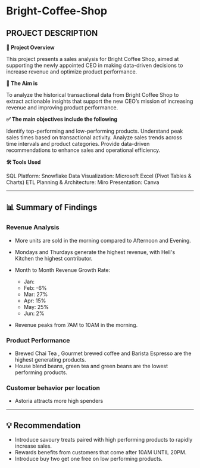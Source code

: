 # Bright-Coffee-Shop

## **PROJECT DESCRIPTION**

**📝 Project Overview**

This project presents a sales analysis for Bright Coffee Shop, aimed at supporting the newly appointed CEO in making data-driven decisions to increase revenue and optimize product performance.

**🎯 The Aim is**

To analyze the historical transactional data from Bright Coffee Shop to extract actionable insights that support the new CEO’s mission of increasing revenue and improving product performance.

**✅ The main objectives include the following**

Identify top-performing and low-performing products.
Understand peak sales times based on transactional activity.
Analyze sales trends across time intervals and product categories.
Provide data-driven recommendations to enhance sales and operational efficiency.

**🛠️ Tools Used**

SQL Platform: Snowflake
Data Visualization: Microsoft Excel (Pivot Tables & Charts)
ETL Planning & Architecture: Miro
Presentation: Canva
___
## **📊 Summary of Findings**

### Revenue Analysis

- More units are sold in the morning compared to Afternoon and Evening.

- Mondays and Thurdays generate the highest revenue, with Hell's Kitchen the highest contributor.
- Month to Month Revenue Growth Rate:
  - Jan: 
  - Feb: -6%
  - Mar: 27%
  - Apr: 15%
  - May: 25%
  - Jun: 2%
- Revenue peaks from 7AM  to 10AM in the morning.

### Product Performance
- Brewed Chai Tea , Gourmet brewed coffee and Barista Espresso are the highest generating products.
- House blend beans, green tea and green beans are the lowest performing  products.
### Customer behavior per location
- Astoria attracts more high spenders
___
## **💡 Recommendation**
- Introduce savoury treats paired with high performing products to rapidly increase sales.
- Rewards benefits from customers that come after 10AM UNTIL 20PM.
- Introduce buy  two get one free on low performing products.
